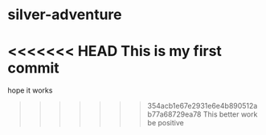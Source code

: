 # silver-adventure
<<<<<<< HEAD
This is my first commit
=======
hope it works
>>>>>>> 354acb1e67e2931e6e4b890512ab77a68729ea78
This better work
be positive
